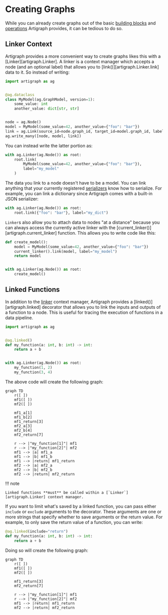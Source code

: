 # Creating Graphs

While you can already create graphs out of the basic
[building blocks](./building-blocks.md) and [operations](./common-operations.md)
Artigraph provides, it can be tedious to do so.

## Linker Context

Artigraph provides a more convenient way to create graphs likes this with a
[Linker][artigraph.Linker]. A linker is a context manager which accepts a node (and an
optional label) that allows you to [link()][artigraph.Linker.link] data to it. So
instead of writing:

```python
import artigraph as ag


@ag.dataclass
class MyModel(ag.GraphModel, version=1):
    some_value: int
    another_value: dict[str, str]


node = ag.Node()
model = MyModel(some_value=42, another_value={"foo": "bar"})
link = ag.Link(source_id=node.graph_id, target_id=model.graph_id, label="my_model")
ag.write_many([node, model, link])
```

You can instead write the latter portion as:

```python
with ag.Linker(ag.Node()) as root:
    root.link(
        MyModel(some_value=42, another_value={"foo": "bar"}),
        label="my_model"
    )
```

The data you link to a node doesn't have to be a model. You can link anything that your
currently registered [serializers](./serializers.md) know how to serialize. For example,
you can link a dictionary since Artigraph comes with a built-in JSON serializer:

```python
with ag.Linker(ag.Node()) as root:
    root.link({"foo": "bar"}, label="my_dict")
```

`Linker`s also allow you to attach data to nodes "at a distance" because you can always
access the currently active linker with the [current_linker()][artigraph.current_linker]
function. This allows you to write code like this:

```python
def create_model():
    model = MyModel(some_value=42, another_value={"foo": "bar"})
    current_linker().link(model, label="my_model")
    return model


with ag.Linker(ag.Node()) as root:
    create_model()
```

## Linked Functions

In addition to the [linker](#linkers) context manager, Artigraph provides a
[linked()][artigraph.linked] decorator that allows you to link the inputs and outputs of
a function to a node. This is useful for tracing the execution of functions in a data
pipeline.

```python
import artigraph as ag


@ag.linked()
def my_function(a: int, b: int) -> int:
    return a + b


with ag.Linker(ag.Node()) as root:
    my_function(1, 2)
    my_function(3, 4)
```

The above code will create the following graph:

```mermaid
graph TD
    r([ ])
    mf1([ ])
    mf2([ ])

    mf1_a[1]
    mf1_b[2]
    mf1_return[3]
    mf2_a[3]
    mf2_b[4]
    mf2_return[7]

    r --> |"my_function[1]"| mf1
    r --> |"my_function[2]"| mf2
    mf1 --> |a| mf1_a
    mf1 --> |b| mf1_b
    mf1 --> |return| mf1_return
    mf2 --> |a| mf2_a
    mf2 --> |b| mf2_b
    mf2 --> |return| mf2_return
```

!!! note

    Linked functions **must** be called within a [`Linker`][artigraph.Linker] context manager.

If you want to limit what's saved by a linked function, you can pass either `include` or
`exclude` arguments to the decorator. These arguments are one or more strings that
specify whether to save arguments or the return value. For example, to only save the
return value of a function, you can write:

```python
@ag.linked(include="return")
def my_function(a: int, b: int) -> int:
    return a + b
```

Doing so will create the following graph:

```mermaid
graph TD
    r([ ])
    mf1([ ])
    mf2([ ])

    mf1_return[3]
    mf2_return[7]

    r --> |"my_function[1]"| mf1
    r --> |"my_function[2]"| mf2
    mf1 --> |return| mf1_return
    mf2 --> |return| mf2_return
```
